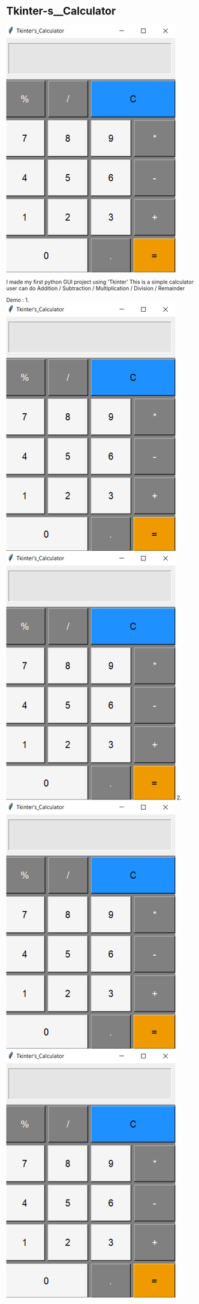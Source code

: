# Tkinter-s__Calculator

![](images/Screenshot%20(371).png?raw=true "Title")

I made my first python GUI project using 'Tkinter' 
This is a simple calculator user can do Addition / Subtraction / Multiplication / Division / Remainder

Demo : 
1.
![](images/Screenshot%20(371).png?raw=true "Title")
![](images/Screenshot%20(371).png?raw=true "Title")
2.
![](images/Screenshot%20(371).png?raw=true "Title")
![](images/Screenshot%20(371).png?raw=true "Title")

